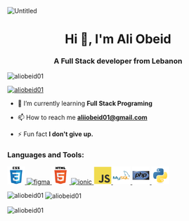 ![Untitled](https://user-images.githubusercontent.com/112481574/199499262-05218eb7-7e0f-4fd7-a8b9-c7a004e6b39f.jpg)

<h1 align="center">Hi 👋, I'm Ali Obeid</h1>
<h3 align="center">A Full Stack developer from Lebanon</h3>

<p align="left"> <img src="https://komarev.com/ghpvc/?username=aliobeid01&label=Profile%20views&color=0e75b6&style=flat" alt="aliobeid01" /> </p>

<p align="left"> <a href="https://github.com/ryo-ma/github-profile-trophy"><img src="https://github-profile-trophy.vercel.app/?username=aliobeid01" alt="aliobeid01" /></a> </p>

- 🌱 I’m currently learning **Full Stack Programing**

- 📫 How to reach me **aliiobeid01@gmail.com**

- ⚡ Fun fact **I don't give up.**

<h3 align="left">Languages and Tools:</h3>
<p align="left"> <a href="https://www.w3schools.com/css/" target="_blank" rel="noreferrer"> <img src="https://raw.githubusercontent.com/devicons/devicon/master/icons/css3/css3-original-wordmark.svg" alt="css3" width="40" height="40"/> </a> <a href="https://www.figma.com/" target="_blank" rel="noreferrer"> <img src="https://www.vectorlogo.zone/logos/figma/figma-icon.svg" alt="figma" width="40" height="40"/> </a> <a href="https://www.w3.org/html/" target="_blank" rel="noreferrer"> <img src="https://raw.githubusercontent.com/devicons/devicon/master/icons/html5/html5-original-wordmark.svg" alt="html5" width="40" height="40"/> </a> <a href="https://ionicframework.com" target="_blank" rel="noreferrer"> <img src="https://upload.wikimedia.org/wikipedia/commons/d/d1/Ionic_Logo.svg" alt="ionic" width="40" height="40"/> </a> <a href="https://developer.mozilla.org/en-US/docs/Web/JavaScript" target="_blank" rel="noreferrer"> <img src="https://raw.githubusercontent.com/devicons/devicon/master/icons/javascript/javascript-original.svg" alt="javascript" width="40" height="40"/> </a> <a href="https://www.mysql.com/" target="_blank" rel="noreferrer"> <img src="https://raw.githubusercontent.com/devicons/devicon/master/icons/mysql/mysql-original-wordmark.svg" alt="mysql" width="40" height="40"/> </a> <a href="https://www.php.net" target="_blank" rel="noreferrer"> <img src="https://raw.githubusercontent.com/devicons/devicon/master/icons/php/php-original.svg" alt="php" width="40" height="40"/> </a> <a href="https://www.python.org" target="_blank" rel="noreferrer"> <img src="https://raw.githubusercontent.com/devicons/devicon/master/icons/python/python-original.svg" alt="python" width="40" height="40"/> </a> </p>

<p><img align="left" src="https://github-readme-stats.vercel.app/api/top-langs?username=aliobeid01&show_icons=true&locale=en&layout=compact" alt="aliobeid01" /></p>

<p>&nbsp;<img align="center" src="https://github-readme-stats.vercel.app/api?username=aliobeid01&show_icons=true&locale=en" alt="aliobeid01" /></p>

<p><img align="center" src="https://github-readme-streak-stats.herokuapp.com/?user=aliobeid01&" alt="aliobeid01" /></p>
